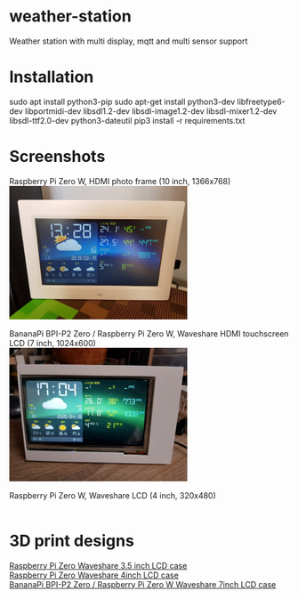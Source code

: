 # weather-station
Weather station with multi display, mqtt and multi sensor support

# Installation
sudo apt install python3-pip
sudo apt-get install python3-dev libfreetype6-dev libportmidi-dev libsdl1.2-dev libsdl-image1.2-dev libsdl-mixer1.2-dev libsdl-ttf2.0-dev python3-dateutil
pip3 install -r requirements.txt

# Screenshots
Raspberry Pi Zero W,  HDMI photo frame (10 inch, 1366x768)<br/>
<img src="https://github.com/marwask/weather-station/blob/master/images/hdmi_photo_frame.jpg" height="240" />

BananaPi BPI-P2 Zero / Raspberry Pi Zero W, Waveshare HDMI touchscreen LCD (7 inch, 1024x600)<br/>
<img src="https://github.com/marwask/weather-station/blob/master/images/waveshare_7.jpg" height="240" />

Raspberry Pi Zero W, Waveshare LCD (4 inch, 320x480)<br/>
<img src="" height="240" />

# 3D print designs
[Raspberry Pi Zero Waveshare 3.5 inch LCD case](https://www.thingiverse.com/thing:3903084)<br/>
[Raspberry Pi Zero Waveshare 4inch LCD case](https://www.thingiverse.com/thing:3903161)<br/>
[BananaPi BPI-P2 Zero / Raspberry Pi Zero W Waveshare 7inch LCD case]()

